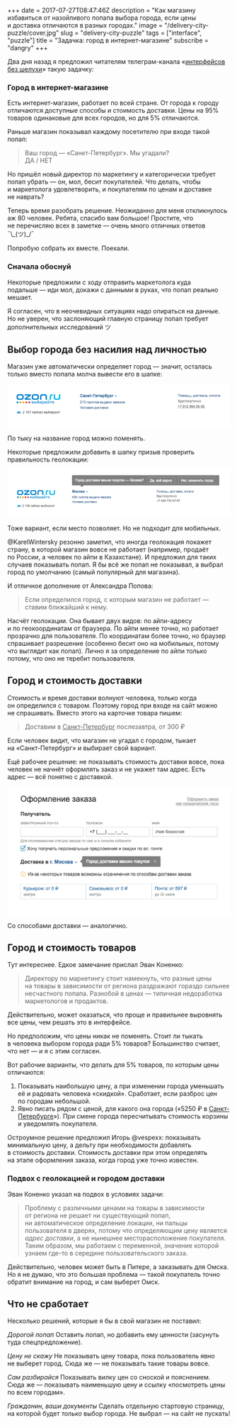 +++
date = 2017-07-27T08:47:46Z
description = "Как магазину избавиться от назойливого попапа выбора города, если цены и доставка отличаются в разных городах."
image = "/delivery-city-puzzle/cover.jpg"
slug = "delivery-city-puzzle"
tags = ["interface", "puzzle"]
title = "Задачка: город в интернет-магазине"
subscribe = "dangry"
+++

Два дня назад я предложил читателям телеграм-канала «<a href="https://t.me/dangry" class="nowrap">интерфейсов без шелухи</a>» такую задачку:

<div class="boxed">
<h3>Город в интернет-магазине</h3>
<p>Есть интернет-магазин, работает по всей стране. От города к городу отличаются доступные способы и стоимость доставки. Цены на 95% товаров одинаковые для всех городов, но для 5% отличаются.</p>
<p>Раньше магазин показывал каждому посетителю при входе такой попап:</p>
<blockquote><p>Ваш город — «Санкт-Петербург». Мы угадали?<br>
ДА / НЕТ</p>
</blockquote>
<p>Но пришёл новый директор по маркетингу и категорически требует попап убрать — он, мол, бесит покупателей. Что делать, чтобы и маркетолога удовлетворить, и покупателям по ценам и доставке не наврать?</p>
</div>

Теперь время разобрать решение. Неожиданно для меня откликнулось аж 80 человек. Ребята, спасибо вам большое! Простите, что не перечисляю всех в заметке — очень много отличных ответов <span class="nowrap">¯\\\_(ツ)\_/¯</span>

Попробую собрать их вместе. Поехали.

### Сначала обоснуй

Некоторые предложили с ходу отправить маркетолога куда подальше — иди мол, докажи с данными в руках, что попап реально мешает.

Я согласен, что в неочевидных ситуациях надо опираться на данные. Но не уверен, что заслоняющий главную страницу попап требует дополнительных исследований ツ

## Выбор города без насилия над личностью

Магазин уже автоматически определяет город — значит, осталась только вместо попапа молча вывести его в шапке:

<img alt="Город в шапке" class="img-bordered" src="delivery-city-puzzle-1.png">

По тыку на название город можно поменять.

Некоторые предложили добавить в шапку призыв проверить правильность геолокации:

<img alt="Город в шапке с подтверждением" class="img-bordered" src="delivery-city-puzzle-2.png">

Тоже вариант, если место позволяет. Но не подходит для мобильных.

@KarelWintersky резонно заметил, что иногда геолокация покажет страну, в которой магазин вовсе не работает (например, продаёт по России, а человек по айпи в Казахстане). И предложил для таких случаев показывать попап. Я бы всё же попап не показывал, а выбрал город по умолчанию (самый популярный для магазина).

И отличное дополнение от Александра Попова:

> Если определился город, с которым магазин не работает — ставим ближайший к нему.

Насчёт геолокации. Она бывает двух видов: по айпи-адресу и по геокоординатам от браузера. По айпи менее точно, но работает прозрачно для пользователя. По координатам более точно, но браузер спрашивает разрешение (особенно бесит оно на мобильных, потому что выглядит как попап). Лично я за определение по айпи только потому, что оно не теребит пользователя.

## Город и стоимость доставки

Стоимость и время доставки волнуют человека, только когда он определился с товаром. Поэтому город при входе на сайт можно не спрашивать. Вместо этого на карточке товара пишем:

> Доставим в <u>Санкт-Петербург</u> послезавтра, от 300 ₽

Если человек видит, что магазин не угадал с городом, тыкает на «Санкт-Петербург» и выбирает свой вариант.

Ещё рабочее решение: не показывать стоимость доставки вовсе, пока человек не начнёт оформлять заказ и не укажет там адрес. Есть адрес — всё понятно с доставкой.

<img alt="Город при доставке" class="img-bordered" src="delivery-city-puzzle-3.png">

Со способами доставки — аналогично.

## Город и стоимость товаров

Тут интереснее. Едкое замечание прислал Эван Коненко:

> Директору по маркетингу стоит намекнуть, что разные цены на товары в зависимости от региона раздражают гораздо сильнее несчастного попапа. Разнобой в ценах — типичная недоработка маркетологов и продактов.

Действительно, может оказаться, что проще и правильнее выровнять все цены, чем решать это в интерфейсе.

Но предположим, что цены никак не поменять. Стоит ли тыкать в человека выбором города ради 5% товаров? Большинство считает, что нет — и я с этим согласен.

Вот рабочие варианты, что делать для 5% товаров, по которым цены отличаются:

1. Показывать наибольшую цену, а при изменении города уменьшать её и радовать человека «скидкой». Сработает, если разброс цен по городам небольшой.
2. Явно писать рядом с ценой, для какого она города («5250 ₽  в <u>Санкт-Петербурге</u>»). При смене города пересчитывать стоимость корзины и уведомлять покупателя.

Остроумное решение предложил Игорь @vespexx: показывать минимальную цену, а дельту при необходимости добавлять в стоимость доставки. Стоимость доставки при этом определять на этапе оформления заказа, когда город уже точно известен.

### Подвох с геолокацией и городом доставки

Эван Коненко указал на подвох в условиях задачи:

> Проблему с различными ценами на товары в зависимости от региона не решает ни существующий попап, ни автоматическое определение локации, ни пальцы пользователя в дверях, потому что определяющим цену является *адрес доставки*, а не нынешнее месторасположение покупателя. Таким образом, мы работаем с переменной, значение которой узнаем где-то в середине пользовательского заказа.

Действительно, человек может быть в Питере, а заказывать для Омска. Но я не думаю, что это большая проблема — такой покупатель точно обратит внимание на город, и сам выберет Омск.

## Что не сработает

Несколько решений, которые я бы в свой магазин не поставил:

<em>Дорогой попап</em>
Оставить попап, но добавить ему ценности (засунуть туда спецпредложение).

<em>Цену не скажу</em>
Не показывать цену товара, пока пользователь явно не выберет город. Сюда же — не показывать такие товары вовсе.

<em>Сам разбирайся</em>
Показывать вилку цен со сноской и пояснением. Сюда же — показывать наименьшую цену и ссылку «посмотреть цены по всем городам».

<em>Гражданин, ваши документы</em>
Сделать отдельную стартовую страницу, на которой будет *только* выбор города. Не выбрал — на сайт не пускать!
